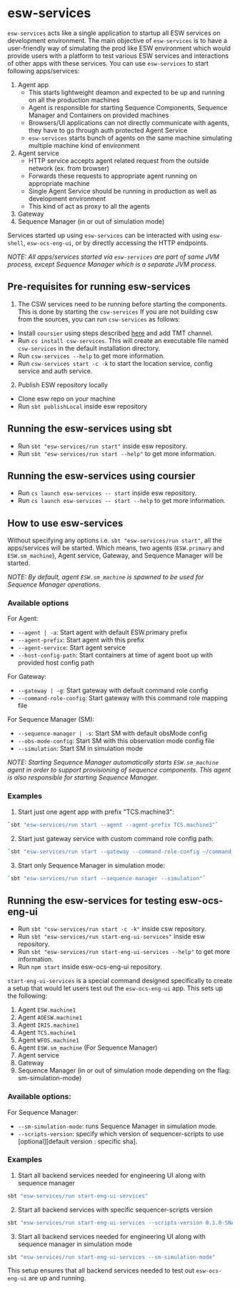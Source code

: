 # esw-services

`esw-services` acts like a single application to startup all ESW services on development environment. The main objective
of `esw-services` is to have a user-friendly way of simulating the prod like ESW environment which would provide users with
a platform to test various ESW services and interactions of other apps with these services. You can use `esw-services` to
start following apps/services:

1. Agent app
   - This starts lightweight deamon and expected to be up and running on all the production machines
   - Agent is responsible for starting Sequence Components, Sequence Manager and Containers on provided machines
   - Browsers/UI applications can not directly communicate with agents, they have to go through auth protected Agent Service
   - `esw-services` starts bunch of agents on the same machine simulating multiple machine kind of environment
1. Agent service
   - HTTP service accepts agent related request from the outside network (ex. from browser)
   - Forwards these requests to appropriate agent running on appropriate machine
   - Single Agent Service should be running in production as well as development environment
   - This kind of act as proxy to all the agents
1. Gateway
1. Sequence Manager (in or out of simulation mode)

Services started up using `esw-services` can be interacted with using `esw-shell`, `esw-ocs-eng-ui`, or by directly
accessing the HTTP endpoints.

_NOTE: All apps/services started via `esw-services` are part of same JVM process, except Sequence Manager which is a separate
JVM process._

## Pre-requisites for running esw-services

1. The CSW services need to be running before starting the components.
   This is done by starting the `csw-services`
   If you are not building csw from the sources, you can run `csw-services` as follows:

- Install `coursier` using steps described [here](https://tmtsoftware.github.io/csw/apps/csinstallation.html) and add TMT channel.
- Run `cs install csw-services`. This will create an executable file named `csw-services` in the default installation directory.
- Run `csw-services --help` to get more information.
- Run `csw-services start -c -k` to start the location service, config service and auth service.

2. Publish ESW repository locally

- Clone esw repo on your machine
- Run `sbt publishLocal` inside esw repository

## Running the esw-services using sbt

- Run `sbt "esw-services/run start"` inside esw repository.
- Run `sbt "esw-services/run start --help"` to get more information.

## Running the esw-services using coursier

- Run `cs launch esw-services -- start` inside esw repository.
- Run `cs launch esw-services -- start --help` to get more information.

## How to use esw-services

Without specifying any options i.e. `sbt "esw-services/run start"`, all the apps/services will be started. Which means,
two agents (`ESW.primary` and `ESW.sm_machine`), Agent service, Gateway, and Sequence Manager will be started.

_NOTE: By default, agent `ESW.sm_machine` is spawned to be used for Sequence Manager operations._

### Available options

For Agent:

- `--agent | -a`: Start agent with default ESW.primary prefix
- `--agent-prefix`: Start agent with this prefix
- `--agent-service`: Start agent service
- `--host-config-path`: Start containers at time of agent boot up with provided host config path

For Gateway:

- `--gateway | -g`: Start gateway with default command role config
- `--command-role-config`: Start gateway with this command role mapping file

For Sequence Manager (SM):

- `--sequence-manager | -s`: Start SM with default obsMode config
- `--obs-mode-config`: Start SM with this observation mode config file
- `--simulation`: Start SM in simulation mode

_NOTE: Starting Sequence Manager automatically starts `ESW.sm_machine` agent in order to support provisioning of sequence
components. This agent is also responsible for starting Sequence Manager._

### Examples

1. Start just one agent app with prefix "TCS.machine3":

```bash
`sbt "esw-services/run start --agent --agent-prefix TCS.machine3"`
```

2. Start just gateway service with custom command role config path:

```bash
`sbt "esw-services/run start --gateway --command-role-config ~/command_role.conf"`
```

3. Start only Sequence Manager in simulation mode:

```bash
`sbt "esw-services/run start --sequence-manager --simulation"`
```

## Running the esw-services for testing esw-ocs-eng-ui

- Run `sbt "csw-services/run start -c -k"` inside csw repository.
- Run `sbt "esw-services/run start-eng-ui-services"` inside esw repository.
- Run `sbt "esw-services/run start-eng-ui-services --help"` to get more information.
- Run `npm start` inside esw-ocs-eng-ui repository.

`start-eng-ui-services` is a special command designed specifically to create a setup that would let users test out the
`esw-ocs-eng-ui` app. This sets up the following:

1. Agent `ESW.machine1`
2. Agent `AOESW.machine1`
3. Agent `IRIS.machine1`
4. Agent `TCS.machine1`
5. Agent `WFOS.machine1`
6. Agent `ESW.sm_machine` (For Sequence Manager)
7. Agent service
8. Gateway
9. Sequence Manager (in or out of simulation mode depending on the flag: sm-simulation-mode)

### Available options:

For Sequence Manager:

- `--sm-simulation-mode`: runs Sequence Manager in simulation mode.
- `--scripts-version`: specify which version of sequencer-scripts to use [optional][default version : specific sha].  

### Examples

1. Start all backend services needed for engineering UI along with sequence manager

```bash
sbt "esw-services/run start-eng-ui-services"
```

2. Start all backend services with specific sequencer-scripts version

```bash
sbt "esw-services/run start-eng-ui-services --scripts-version 0.1.0-SNAPSHOT"
```

3. Start all backend services needed for engineering UI along with sequence manager in simulation mode

```bash
sbt "esw-services/run start-eng-ui-services --sm-simulation-mode"
```

This setup ensures that all backend services needed to test out `esw-ocs-eng-ui` are up and running.
